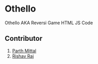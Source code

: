 # Othello
Othello AKA Reversi Game HTML JS Code 

## Contributor 

  1. [Parth Mittal](https://github.com/Parthtrap/)
  2. [Rishav Raj](https://github.com/Kitashi14)
